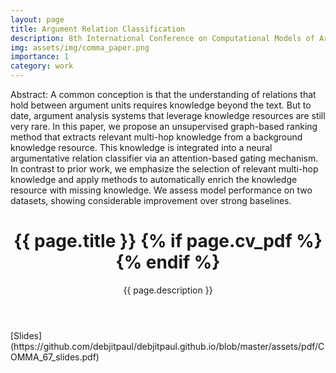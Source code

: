 ```yaml
---
layout: page
title: Argument Relation Classification 
description: 8th International Conference on Computational Models of Argument 
img: assets/img/comma_paper.png
importance: 1
category: work
---
```

Abstract: 
A common conception is that the understanding of relations that hold between argument units requires knowledge beyond the text. But to date, argument analysis systems that leverage knowledge resources are still very rare. In this paper, we propose an unsupervised graph-based ranking method that extracts relevant multi-hop knowledge from a background knowledge resource. This knowledge is integrated into a neural argumentative relation classifier via an attention-based gating mechanism. In contrast to prior work, we emphasize the selection of relevant multi-hop knowledge and apply methods to automatically enrich the knowledge resource with missing knowledge. We assess model performance on two datasets, showing considerable improvement over strong baselines.


<div class="post">
  <header class="post-header">
        <h1 class="post-title">{{ page.title }} {% if page.cv_pdf %}<a href="{{ page.cv_pdf | prepend: 'assets/pdf/' | relative_url}}" target="_blank" rel="noopener noreferrer" class="float-right"><i class="fas fa-file-pdf"></i></a>{% endif %}</h1>
            <p class="post-description">{{ page.description }}</p>
  </header>
</div>
[Slides](https://github.com/debjitpaul/debjitpaul.github.io/blob/master/assets/pdf/COMMA_67_slides.pdf) 
